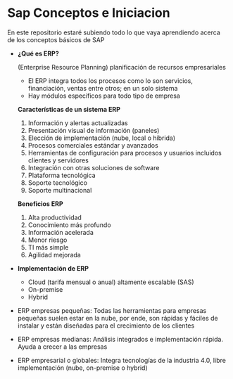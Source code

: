 # Sap Conceptos e Iniciacion
En este repositorio estaré subiendo todo lo que vaya aprendiendo acerca de los conceptos básicos de SAP




- **¿Qué es ERP?**
    
    (Enterprise Resource Planning) planificación de recursos empresariales 
    
    - El ERP integra todos los procesos como lo son servicios, financiación, ventas entre otros; en un solo sistema
    - Hay módulos específicos para todo tipo de empresa
    
    **Características de un sistema ERP**
    
    1. Información y alertas actualizadas
    2. Presentación visual de información (paneles)
    3. Elección de implementación (nube, local o híbrida)
    4. Procesos comerciales estándar y avanzados 
    5. Herramientas de configuración para procesos y usuarios incluidos clientes y servidores
    6. Integración con otras soluciones de software 
    7. Plataforma tecnológica 
    8. Soporte tecnológico 
    9. Soporte multinacional 
    
    **Beneficios ERP**
    
    1. Alta productividad
    2. Conocimiento más profundo 
    3. Información acelerada 
    4. Menor riesgo 
    5. TI más simple 
    6. Agilidad mejorada

- **Implementación de ERP**
    - Cloud (tarifa mensual o anual) altamente escalable (SAS)
    - On-premise
    - Hybrid
- ERP empresas pequeñas: Todas las herramientas para empresas pequeñas suelen estar en la nube, por ende, son rápidas y fáciles de instalar y están diseñadas para       el crecimiento de los clientes
- ERP empresas medianas: Análisis integrados e implementación rápida.  Ayuda a crecer a las empresas
- ERP empresarial o globales: Integra tecnologías de la industria 4.0, libre implementación (nube, on-premise o hybrid)
